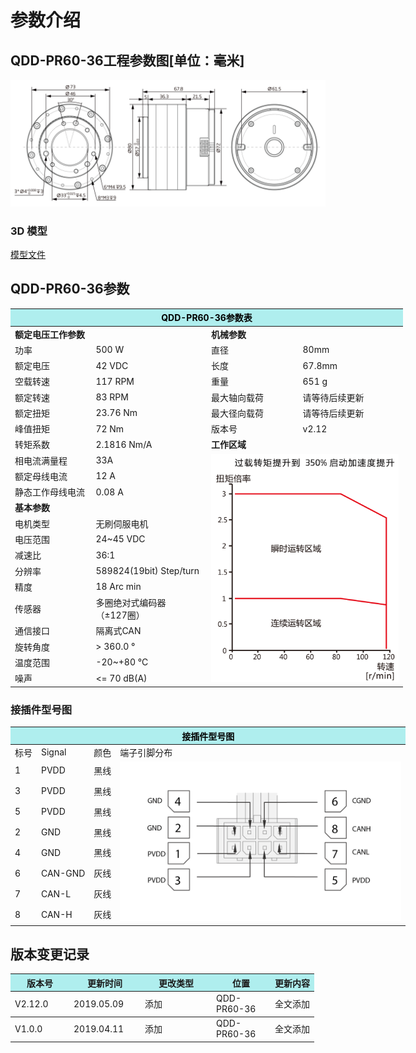 # 参数介绍 
## QDD-PR60-36工程参数图[单位：毫米]
![QDD-PR60-36]( ../img/Qdd_PR60_36_v2_12三视图.png ) 
### 3D 模型
[模型文件]( ../img/QDD-PR60-36_v2_12.step.zip )


## QDD-PR60-36参数

<table style="width:700px"><thead><tr><th colspan="4" style="background: PaleTurquoise; color: black;">QDD-PR60-36参数表</th></tr></thead><tbody><tr><td colspan="2" width=50%><b>额定电压工作参数</b></td><td colspan="2" width=50%><b>机械参数</b></td></tr><tr><td>功率</td><td>500 W</td><td>直径</td><td>80mm</td></tr><tr><td>额定电压</td><td>42 VDC</td><td>长度</td><td>67.8mm</td></tr><tr><td>空载转速</td><td>117 RPM</td><td>重量</td><td>651 g</td></tr><tr><td>额定转速</td><td>83 RPM</td><td>最大轴向载荷</td><td>请等待后续更新</td></tr><tr><td>额定扭矩</td><td>23.76 Nm</td><td>最大径向载荷</td><td>请等待后续更新</td></tr><tr><td>峰值扭矩</td><td>72 Nm</td><td>版本号</td><td>v2.12</td></tr><tr><td>转矩系数</td><td>2.1816 Nm/A</td><td colspan="2"><b>工作区域</b></td></tr><tr><td>相电流满量程</td><td>33A</td><td colspan="2" rowspan="16"><img src="../img/Qdd-PR60-36_v2_12曲线.png" style="width:300px"></td></tr><tr><td>额定母线电流</td><td>12 A</td></tr><tr><td>静态工作母线电流</td><td>0.08 A</td></tr><tr><td colspan="2"><b>基本参数</b></td></tr><tr><td>电机类型</td><td>无刷伺服电机</td></tr><tr><td>电压范围</td><td>24~45 VDC</td></tr><tr><td>减速比</td><td>36:1</td></tr><tr><td>分辨率</td><td>589824(19bit) Step/turn</td></tr><tr><td>精度</td><td>18 Arc min</td></tr><tr><td>传感器</td><td>多圈绝对式编码器</br>（±127圈）</td></tr><tr><td>通信接口</td><td>隔离式CAN</td></tr><tr><td>旋转角度</td><td>> 360.0 °</td></tr><tr><td>温度范围</td><td>-20~+80 °C</td></tr><tr><td>噪声</td><td><= 70 dB(A)</td></tr></tbody></table>

### 接插件型号图
<table class="tableizer-table" style="width:700px">
<thead><tr class="tableizer-firstrow"><th colspan="4" style="background: PaleTurquoise; color: black;">接插件型号图</th></tr></thead><tbody><tr><td>标号</td><td>Signal</td><td>颜色</td><td >端子引脚分布</td></tr><tr><td>1</td><td>PVDD</td><td>黑线</td><td rowspan="9"><img src="../img/配线2-2.png" style="width:450px"></td></tr><tr><td>3</td><td>PVDD</td><td>黑线</td></tr><tr><td>5</td><td>PVDD</td><td>黑线</td></tr><tr><td>2</td><td>GND</td><td>黑线</td></tr><tr><td>4</td><td>GND</td><td>黑线</td></tr><tr><td>6</td><td>CAN-GND</td><td>灰线</td></tr><tr><td>7</td><td>CAN-L</td><td>灰线</td></tr><tr><td>8</td><td>CAN-H</td><td>灰线</td></tr></tbody></table>

## 版本变更记录


<table style="width:600px"><thead><tr style="background:PaleTurquoise"><th style="width:80px">版本号</th><th style="width:100px">更新时间</th><th style="width:100px">更改类型</th><th style="width:80px">位置</th><th>更新内容</th></tr></thead><tbody><tr><td>V2.12.0</td><td>2019.05.09</td><td>添加</td><td>QDD-PR60-36</td><td>全文添加</th></tr></thead><tbody><tr><td>V1.0.0</td><td>2019.04.11</td><td>添加</td><td>QDD-PR60-36</td><td>全文添加</td></tbody></table>



